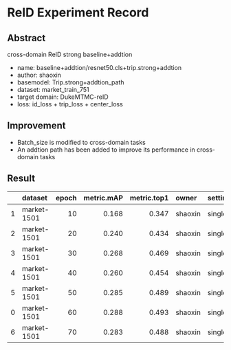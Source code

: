 # ReID Experiment Record

## Abstract
cross-domain ReID strong baseline+addtion

* name: baseline+addtion/resnet50.cls+trip.strong+addtion
* author: shaoxin
* basemodel: Trip.strong+addtion_path
* dataset: market_train_751
* target domain: DukeMTMC-reID
* loss: id_loss + trip_loss + center_loss

## Improvement
* Batch_size is modified to cross-domain tasks
* An addtion path has been added to improve its performance in cross-domain tasks

## Result
|    | dataset     |   epoch |   metric.mAP |   metric.top1 | owner      | setting      | task       |
|---:|:------------|--------:|-------------:|--------------:|:-----------|:-------------|:-----------|
|  1 | market-1501 |      10 |     0.168    |      0.347    | shaoxin    | single_query | human-reid |
|  2 | market-1501 |      20 |     0.240    |      0.434    | shaoxin    | single_query | human-reid |
|  3 | market-1501 |      30 |     0.268    |      0.469    | shaoxin    | single_query | human-reid |
|  4 | market-1501 |      40 |     0.260    |      0.454    | shaoxin    | single_query | human-reid |
|  5 | market-1501 |      50 |     0.285    |      0.489    | shaoxin    | single_query | human-reid |
|  0 | market-1501 |      60 |     0.288    |      0.493    | shaoxin    | single_query | human-reid |
|  6 | market-1501 |      70 |     0.283    |      0.488    | shaoxin    | single_query | human-reid |
